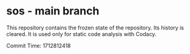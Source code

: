# sos - main branch

This repository contains the frozen state of the repository.
Its history is cleared. It is used only for static code
analysis with Codacy.

Commit Time: 1712812418